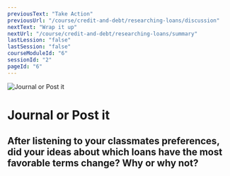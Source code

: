 ```yaml
---
previousText: "Take Action"
previousUrl: "/course/credit-and-debt/researching-loans/discussion"
nextText: "Wrap it up"
nextUrl: "/course/credit-and-debt/researching-loans/summary"
lastLession: "false"
lastSession: "false"
courseModuleId: "6"
sessionId: "2"
pageId: "6"
---
```



![Journal or Post it](/assets/img/journal-it.png)
# Journal or Post it

## After listening to your classmates preferences, did your ideas about which loans have the most favorable terms change? Why or why not?
<sparkle-feed-post assignment-name="After listening to your classmates preferences, did your ideas about which loans have the most favorable terms change? Why or why not?" ></sparkle-feed-post>